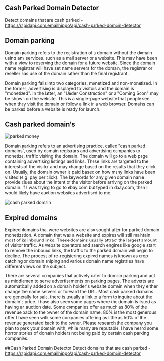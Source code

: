 ## Cash Parked Domain Detector
Detect domains that are cash parked - https://rapidapi.com/emailhippo/api/cash-parked-domain-detector

## Domain parking 

Domain parking refers to the registration of a domain without the domain using any services, such as a mail server or a website. This may have been with a view to reserving the domain for a future website. Since the domain name registrar will have set name servers for the domain, the registrar or reseller has use of the domain rather than the final registrant.

Domain parking falls into two categories, monetized and non-monetized. In the former, advertising is displayed to visitors and the domain is "monetized". In the latter, an "Under Construction" or a "Coming Soon" may be shown on the website. This is a single-page website that people see when they visit the domain or follow a link in a web browser. Domains can be parked before a website is ready for launch.

## Cash parked domain's 

![parked money](https://s3.amazonaws.com/cdn.freshdesk.com/data/helpdesk/attachments/production/12040879812/original/18htJu4NYwQmINCLU4Tdk-EzcT-QeCA_Zw.png?1537276662)

Domain parking refers to an advertising practice, called "cash parked domains", used by domain registrars and advertising companies to monetize, traffic visiting the domain. The domain will go to a web page containing advertising listings and links. These links are targeted to the interests of the visitor and may change based on the results that they click on. Usually, the domain owner is paid based on how many links have been visited (e.g. pay per click). The keywords for any given domain name provide clues about the intent of the visitor before arriving on the parked domain. If I was trying to go to ebay.com but typed in dbay.com, then I would likely have auction websites advertised to me.

![cash parked domain](https://s3.amazonaws.com/cdn.freshdesk.com/data/helpdesk/attachments/production/12040879304/original/nXrgy98z2-vImVg27GR5fjozZ4_LP0k3Mw.png?1537276232)

## Expired domains

Expired domains that were websites are also sought after for parked domain monetization. A domain that was a website and expires will still maintain most of its inbound links. These domains usually attract the largest amount of visitor traffic. As website operators and search engines like google start to remove the inbound links, the traffic to the parked domain will begin to decline. The process of re-registering expired names is known as drop catching or domain sniping and various domain name registries have different views on the subject. 
 

There are several companies that actively cater to domain parking and act as middlemen to serve advertisements on parking pages. The adverts are automatically added on a domain holder's website domain when they either change the name servers or forward the URL. Most cash parked domains are generally for sale, there is usually a link to a form to inquire about the domain's price.  I have also seen some pages where the domain is listed as having an auction date. Some companies offer as much as 80% of the revenue back to the owner of the domain name. 80% is the most generous offer I have seen with some companies offering as little as 50% of the revenue generated back to the owner. Please research the company you plan to park your domain with, while many are reputable. I have heard some horror stories of domain holders not being paid by certain cash parking companies. 

##Cash Parked Domain Detector
Detect domains that are cash parked - https://rapidapi.com/emailhippo/api/cash-parked-domain-detector
